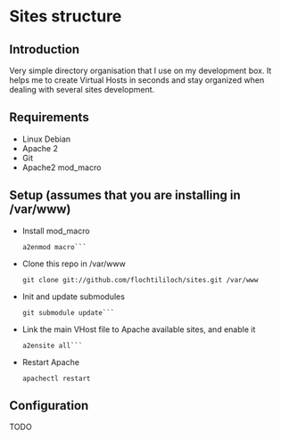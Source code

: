 Sites structure
====================

Introduction
---------------------

Very simple directory organisation that I use on my development box.
It helps me to create Virtual Hosts in seconds and stay organized when dealing with several sites development.


Requirements
---------------------

* Linux Debian
* Apache 2
* Git
* Apache2 mod_macro 


Setup (assumes that you are installing in /var/www)
---------------------

* Install mod_macro

    ```apt-get install libapache2-mod-macro
    a2enmod macro```
    
* Clone this repo in /var/www

    ```git clone git://github.com/flochtililoch/sites.git /var/www```

* Init and update submodules

    ```git submodule init
    git submodule update```
    
* Link the main VHost file to Apache available sites, and enable it

    ```ln -s /var/www/sites/conf/all.conf /etc/apache2/sites-available/
    a2ensite all```

* Restart Apache

    ```apachectl restart```


Configuration
---------------------

TODO